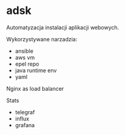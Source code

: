 # adsk

Automatyzacja instalacji aplikacji webowych.

Wykorzystywane narzadzia:

* ansible
* aws vm
* epel repo
* java runtime env
* yaml

Nginx as load balancer

Stats
* telegraf
* influx
* grafana
